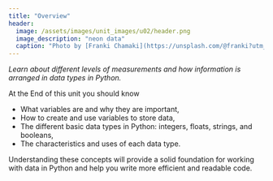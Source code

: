 ```yaml
---
title: "Overview"
header:
  image: /assets/images/unit_images/u02/header.png
  image_description: "neon data"
  caption: "Photo by [Franki Chamaki](https://unsplash.com/@franki?utm_source=unsplash&amp;utm_medium=referral&amp;utm_content=creditCopyText) [from unsplash](https://unsplash.com/s/photos/data?utm_source=unsplash&amp;utm_medium=referral&amp;utm_content=creditCopyText)"
---
```

*Learn about different levels of measurements and how information is arranged in data types in Python.*
<!--more-->

At the End of this unit you should know

- What variables are and why they are important,
- How to create and use variables to store data,
- The different basic data types in Python: integers, floats, strings, and booleans,
- The characteristics and uses of each data type.

Understanding these concepts will provide a solid foundation for working with data in Python and help you write more efficient and readable code.

